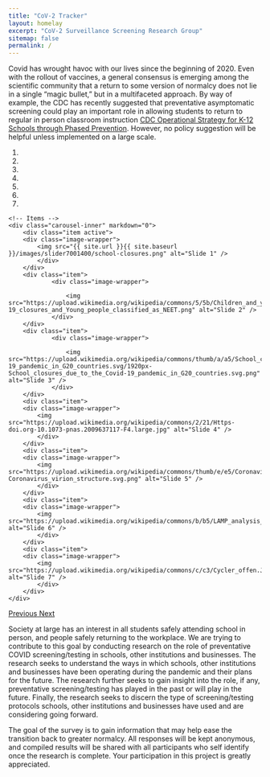 ```yaml
---
title: "CoV-2 Tracker"
layout: homelay
excerpt: "CoV-2 Surveillance Screening Research Group"
sitemap: false
permalink: /
---
```


Covid has wrought havoc with our lives since the beginning of 2020. Even with the rollout of vaccines, a general consensus is emerging among the scientific community that a return to some version of normalcy does not lie in a single “magic bullet,” but in a multifaceted approach. By way of example, the CDC has recently suggested that preventative asymptomatic screening could play an important role in allowing students to return to regular in person classroom instruction [CDC Operational Strategy for K-12 Schools through Phased Prevention](https://www.cdc.gov/coronavirus/2019-ncov/community/schools-childcare/operation-strategy.html#anchor_1616080181070).  However, no policy suggestion will be helpful unless implemented on a large scale. 

<div markdown="0" id="carousel" class="carousel slide" data-ride="carousel" data-interval="5000" data-pause="hover" >
    <!-- Menu -->
    <ol class="carousel-indicators">
        <li data-target="#carousel" data-slide-to="0" class="active"></li>
        <li data-target="#carousel" data-slide-to="1"></li>
        <li data-target="#carousel" data-slide-to="2"></li>
        <li data-target="#carousel" data-slide-to="3"></li>
        <li data-target="#carousel" data-slide-to="4"></li>
        <li data-target="#carousel" data-slide-to="5"></li>
        <li data-target="#carousel" data-slide-to="6"></li>
    </ol>

    <!-- Items -->
    <div class="carousel-inner" markdown="0">
        <div class="item active">
        <div class="image-wrapper">
            <img src="{{ site.url }}{{ site.baseurl }}/images/slider7001400/school-closures.png" alt="Slide 1" />
            </div>
        </div>
        <div class="item">
                <div class="image-wrapper">

                    <img src="https://upload.wikimedia.org/wikipedia/commons/5/5b/Children_and_youth_out_of_school_due_to_COVID-19_closures_and_Young_people_classified_as_NEET.png" alt="Slide 2" />
                </div>
        </div>     
        <div class="item">
                <div class="image-wrapper">

                    <img src="https://upload.wikimedia.org/wikipedia/commons/thumb/a/a5/School_closures_due_to_the_Covid-19_pandemic_in_G20_countries.svg/1920px-School_closures_due_to_the_Covid-19_pandemic_in_G20_countries.svg.png" alt="Slide 3" />
                </div>
        </div> 
        <div class="item">
        <div class="image-wrapper">
            <img src="https://upload.wikimedia.org/wikipedia/commons/2/21/Https-doi.org-10.1073-pnas.2009637117-F4.large.jpg" alt="Slide 4" />
            </div>
        </div>
        <div class="item">
        <div class="image-wrapper">
            <img src="https://upload.wikimedia.org/wikipedia/commons/thumb/e/e5/Coronavirus_virion_structure.svg/1024px-Coronavirus_virion_structure.svg.png" alt="Slide 5" />
            </div>
        </div>
        <div class="item">
        <div class="image-wrapper">
            <img src="https://upload.wikimedia.org/wikipedia/commons/b/b5/LAMP_analysis_of_wastewater_%28Anal._Chem._2017%29.png" alt="Slide 6" />
            </div>
        </div>
        <div class="item">
        <div class="image-wrapper">
            <img src="https://upload.wikimedia.org/wikipedia/commons/c/c3/Cycler_offen.JPG" alt="Slide 7" />
            </div>
        </div>
    </div>
  <a class="left carousel-control" href="#carousel" role="button" data-slide="prev">
    <span class="glyphicon glyphicon-chevron-left" aria-hidden="true"></span>
    <span class="sr-only">Previous</span>
  </a>
  <a class="right carousel-control" href="#carousel" role="button" data-slide="next">
    <span class="glyphicon glyphicon-chevron-right" aria-hidden="true"></span>
    <span class="sr-only">Next</span>
  </a>
</div>




Society at large has an interest in all students safely attending school in person, and people safely returning to the workplace. We are trying to contribute to this goal by conducting research on the role of preventative COVID screening/testing in schools, other institutions and businesses. The research seeks to understand the ways in which schools, other institutions and businesses have been operating during the pandemic and their plans for the future. The research further seeks to gain insight into the role, if any, preventative screening/testing has played in the past or will play in the future. Finally, the research seeks to discern the type of screening/testing protocols schools, other institutions and businesses  have used and are considering going forward.
 
The goal of the survey is to gain information that may help ease the transition back to greater normalcy.  All responses will be kept anonymous, and compiled results will be shared with all participants who self identify once the research is complete. Your participation in this project is greatly appreciated.

